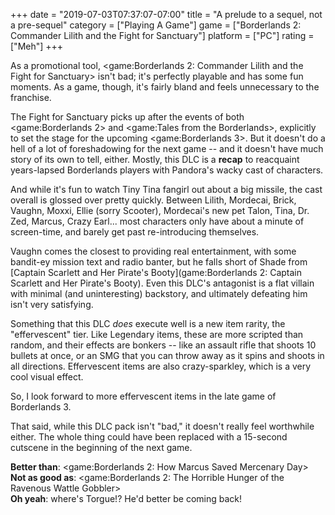 +++
date = "2019-07-03T07:37:07-07:00"
title = "A prelude to a sequel, not a pre-sequel"
category = ["Playing A Game"]
game = ["Borderlands 2: Commander Lilith and the Fight for Sanctuary"]
platform = ["PC"]
rating = ["Meh"]
+++

As a promotional tool, <game:Borderlands 2: Commander Lilith and the Fight for Sanctuary> isn't bad; it's perfectly playable and has some fun moments.  As a game, though, it's fairly bland and feels unnecessary to the franchise.

The Fight for Sanctuary picks up after the events of both <game:Borderlands 2> and <game:Tales from the Borderlands>, explicitly to set the stage for the upcoming <game:Borderlands 3>.  But it doesn't do a hell of a lot of foreshadowing for the next game -- and it doesn't have much story of its own to tell, either.  Mostly, this DLC is a <b>recap</b> to reacquaint years-lapsed Borderlands players with Pandora's wacky cast of characters.

And while it's fun to watch Tiny Tina fangirl out about a big missile, the cast overall is glossed over pretty quickly.  Between Lilith, Mordecai, Brick, Vaughn, Moxxi, Ellie (sorry Scooter), Mordecai's new pet Talon, Tina, Dr. Zed, Marcus, Crazy Earl... most characters only have about a minute of screen-time, and barely get past re-introducing themselves.

Vaughn comes the closest to providing real entertainment, with some bandit-ey mission text and radio banter, but he falls short of Shade from [Captain Scarlett and Her Pirate's Booty](game:Borderlands 2: Captain Scarlett and Her Pirate's Booty).  Even this DLC's antagonist is a flat villain with minimal (and uninteresting) backstory, and ultimately defeating him isn't very satisfying.

Something that this DLC <i>does</i> execute well is a new item rarity, the "effervescent" tier.  Like Legendary items, these are more scripted than random, and their effects are bonkers -- like an assault rifle that shoots 10 bullets at once, or an SMG that you can throw away as it spins and shoots in all directions.  Effervescent items are also crazy-sparkley, which is a very cool visual effect.

So, I look forward to more effervescent items in the late game of Borderlands 3.

That said, while this DLC pack isn't "bad," it doesn't really feel worthwhile either.  The whole thing could have been replaced with a 15-second cutscene in the beginning of the next game.

<b>Better than</b>: <game:Borderlands 2: How Marcus Saved Mercenary Day>  
<b>Not as good as</b>: <game:Borderlands 2: The Horrible Hunger of the Ravenous Wattle Gobbler>  
<b>Oh yeah</b>: where's Torgue!?  He'd better be coming back!
